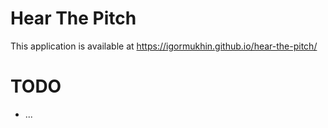 # Hear The Pitch

This application is available at https://igormukhin.github.io/hear-the-pitch/

# TODO

* ...
